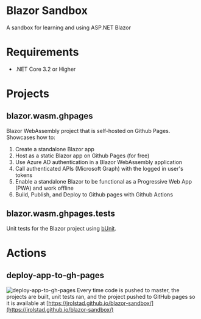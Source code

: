 # Blazor Sandbox
A sandbox for learning and using ASP.NET Blazor

# Requirements
* .NET Core 3.2 or Higher

# Projects
## blazor.wasm.ghpages
Blazor WebAssembly project that is self-hosted on Github Pages.  Showcases how to:

1. Create a standalone Blazor app
2. Host as a static Blazor app on Github Pages (for free)
3. Use Azure AD authentication in a Blazor WebAssembly application
4. Call authenticated APIs (Microsoft Graph) with the logged in user's tokens
5. Enable a standalone Blazor to be functional as a Progressive Web App (PWA) and work offline
6. Build, Publish, and Deploy to Github pages with Github Actions

## blazor.wasm.ghpages.tests
Unit tests for the Blazor project using [bUnit](https://bunit.egilhansen.com/index.html).

# Actions
## deploy-app-to-gh-pages
![deploy-app-to-gh-pages](https://github.com/jrolstad/blazor-sandbox/workflows/deploy-app-to-gh-pages/badge.svg)
Every time code is pushed to master, the projects are built, unit tests ran, and the project pushed to GitHub pages so it is available at [https://jrolstad.github.io/blazor-sandbox/](https://jrolstad.github.io/blazor-sandbox/)



